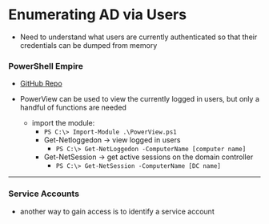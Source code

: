 # Enumerating AD via Users 
- Need to understand what users are currently authenticated so that their credentials can be dumped from memory

### PowerShell Empire
- [GitHub Repo](https://github.com/EmpireProject/Empire)

- PowerView can be used to view the currently logged in users, but only a handful of functions are needed
	- import the module: 
		- ```PS C:\> Import-Module .\PowerView.ps1 ```
		- Get-Netloggedon -> view logged in users
			- ```PS C:\> Get-NetLoggedon -ComputerName [computer name]```
		- Get-NetSession -> get active sessions on the domain controller
			- ```PS C:\> Get-NetSession -ComputerName [DC name]```
-----
### Service Accounts
- another way to gain access is to identify a service account 
